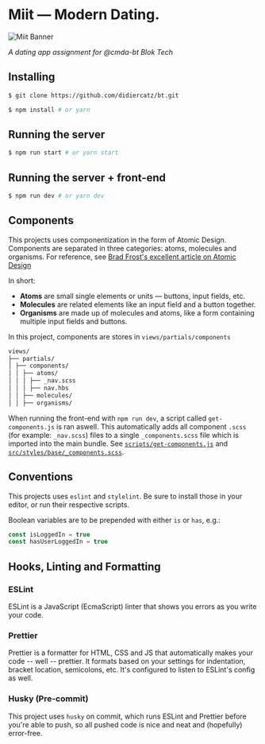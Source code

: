 # Miit — Modern Dating.
![Miit Banner](https://dsc.cloud/9e026c/olpae-ixil-ferfet-trisceles.png)

_A dating app assignment for @cmda-bt Blok Tech_

## Installing

```bash
$ git clone https://github.com/didiercatz/bt.git
```

```bash
$ npm install # or yarn
```

## Running the server

```bash
$ npm run start # or yarn start
```

## Running the server + front-end

```bash
$ npm run dev # or yarn dev
```

## Components

This projects uses componentization in the form of Atomic Design. Components are separated in three categories: atoms, molecules and organisms. For reference, see [Brad Frost's excellent article on Atomic Design](https://bradfrost.com/blog/post/atomic-web-design/)

In short:

- **Atoms** are small single elements or units — buttons, input fields, etc.
- **Molecules** are related elements like an input field and a button together.
- **Organisms** are made up of molecules and atoms, like a form containing multiple input fields and buttons.

In this project, components are stores in `views/partials/components`

```bash
views/
├── partials/
│ ├── components/
│ │ ├── atoms/
│ │ │ ├── _nav.scss
│ │ │ ├── nav.hbs
│ │ ├── molecules/
│ │ ├── organisms/
```

When running the front-end with `npm run dev`, a script called `get-components.js` is ran aswell. This automatically adds all component `.scss` (for example: `_nav.scss`) files to a single `_components.scss` file which is imported into the main bundle. See [`scripts/get-components.js`](https://github.com/didiercatz/bt/blob/master/scripts/get-components.js) and [`src/styles/base/_components.scss`](https://github.com/didiercatz/bt/blob/master/src/styles/base/_components.scss).

## Conventions

This projects uses `eslint` and `stylelint`. Be sure to install those in your editor, or run their respective scripts.

Boolean variables are to be prepended with either `is` or `has`, e.g.:

```js
const isLoggedIn = true
const hasUserLoggedIn = true
```

## Hooks, Linting and Formatting

### ESLint

ESLint is a JavaScript (EcmaScript) linter that shows you errors as you write your code.

### Prettier

Prettier is a formatter for HTML, CSS and JS that automatically makes your code -- well -- prettier. It formats based on your settings for indentation, bracket location, semicolons, etc. It's configured to listen to ESLint's config as well.

### Husky (Pre-commit)
This project uses `husky` on commit, which runs ESLint and Prettier before you're able to push, so all pushed code is nice and neat and (hopefully) error-free.

